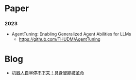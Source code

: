 

# Paper

### 2023

- AgentTuning: Enabling Generalized Agent Abilities for LLMs
  - https://github.com/THUDM/AgentTuning




# Blog

- [机器人自学停不下来！具身智能被革命](https://mp.weixin.qq.com/s/2bQTuwE-k6ukp--XHXIzMg)


